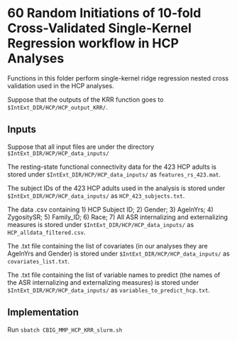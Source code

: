 # 60 Random Initiations of 10-fold Cross-Validated Single-Kernel Regression workflow in HCP Analyses

Functions in this folder perform single-kernel ridge regression nested cross validation used in the HCP analyses. 

Suppose that the outputs of the KRR function goes to `$IntExt_DIR/HCP/HCP_output_KRR/`.

## Inputs
Suppose that all input files are under the directory `$IntExt_DIR/HCP/HCP_data_inputs/`

The resting-state functional connectivity data for the 423 HCP adults is stored under `$IntExt_DIR/HCP/HCP_data_inputs/` as `features_rs_423.mat`.

The subject IDs of the 423 HCP adults used in the analysis is stored under `$IntExt_DIR/HCP/HCP_data_inputs/` as `HCP_423_subjects.txt`.

The data .csv containing 1) HCP Subject ID; 2) Gender; 3) AgeInYrs; 4) ZygositySR; 5) Family_ID; 6) Race; 7) All ASR internalizing and externalizing measures is stored under `$IntExt_DIR/HCP/HCP_data_inputs/` as `HCP_alldata_filtered.csv`.

The .txt file containing the list of covariates (in our analyses they are AgeInYrs and Gender) is stored under `$IntExt_DIR/HCP/HCP_data_inputs/` as `covariates_list.txt`.

The .txt file containing the list of variable names to predict (the names of the ASR internalizing and externalizing measures) is stored under `$IntExt_DIR/HCP/HCP_data_inputs/` as `variables_to_predict_hcp.txt`.

## Implementation
Run `sbatch CBIG_MMP_HCP_KRR_slurm.sh`
